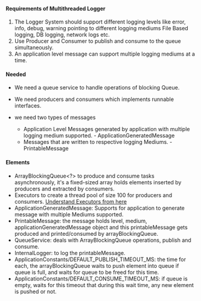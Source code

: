 #### Requirements of Multithreaded Logger 
1. The Logger System should support different logging levels like error, info, debug, warning pointing to different logging mediums
    File Based logging, DB logging, network logs etc.
2. Use Producer and Consumer to publish and consume to the queue simultaneously.
3. An application level message can support multiple logging mediums at a time.

#### Needed
- We need a queue service to handle operations of blocking Queue.
- We need producers and consumers which implements runnable interfaces.
- we need two types of messages
  
    - Application Level Messages generated by application with multiple logging medium supported. - ApplicationGeneratedMessage
    - Messages that are written to respective logging Mediums. - PrintableMessage

#### Elements
- ArrayBlockingQueue<?> to produce and consume tasks asynchronously, it's a fixed-sized array holds elements inserted by 
producers and extracted by consumers.
- Executors to create a thread pool of size 100 for producers and consumers. [Understand Executors from here](https://github.com/code123-tech/Basics_Java_With_OOP_Concepts/blob/main/Concurrency/ExecutorsHansOn.java)
- ApplicationGeneratedMessage: Supports for application to generate message with multiple Mediums supported.
- PrintableMessage: the message holds level, medium, applicationGeneratedMessage object and this printableMessage gets 
produced and printed/consumed by arrayBlockingQueue.
- QueueService: deals with ArrayBlockingQueue operations, publish and consume.
- InternalLogger: to log the printableMessage.
- ApplicationConstants/DEFAULT_PUBLISH_TIMEOUT_MS: the time for each, the arrayBlockingQueue waits to push element into queue
if queue is full, and waits for queue to be freed for this time.
- ApplicationConstants/DEFAULT_CONSUME_TIMEOUT_MS: if queue is empty, waits for this timeout that during this wait time, any new 
element is pushed or not.
